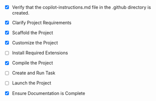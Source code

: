 - [x] Verify that the copilot-instructions.md file in the .github directory is created.

- [x] Clarify Project Requirements

- [x] Scaffold the Project

- [x] Customize the Project

- [ ] Install Required Extensions

- [x] Compile the Project

- [ ] Create and Run Task

- [ ] Launch the Project

- [x] Ensure Documentation is Complete
